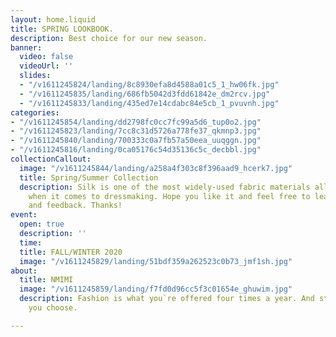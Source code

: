 ```yaml
---
layout: home.liquid
title: SPRING LOOKBOOK.
description: Best choice for our new season.
banner:
  video: false
  videoUrl: ''
  slides:
  - "/v1611245824/landing/8c8930efa8d4588a01c5_1_hw06fk.jpg"
  - "/v1611245835/landing/686fb5042d3fdd61842e_dm2rcv.jpg"
  - "/v1611245833/landing/435ed7e14cdabc84e5cb_1_pvuvnh.jpg"
categories:
- "/v1611245854/landing/dd2798fc0cc7fc99a5d6_tup0o2.jpg"
- "/v1611245823/landing/7cc8c31d5726a778fe37_qkmnp3.jpg"
- "/v1611245840/landing/700333c0a7fb57a50eea_uuqggn.jpg"
- "/v1611245816/landing/0ca05176c54d35136c5c_decbbl.jpg"
collectionCallout:
  image: "/v1611245844/landing/a258a4f303c8f396aad9_hcerk7.jpg"
  title: Spring/Summer Collection
  description: Silk is one of the most widely-used fabric materials all over the world
    when it comes to dressmaking. Hope you like it and feel free to leave comments
    and feedback. Thanks!
event:
  open: true
  description: ''
  time: 
  title: FALL/WINTER 2020
  image: "/v1611245829/landing/51bdf359a262523c0b73_jmf1sh.jpg"
about:
  title: NMIMI
  image: "/v1611245859/landing/f7fd0d96cc5f3c01654e_ghuwim.jpg"
  description: Fashion is what you`re offered four times a year. And style is what
    you choose.

---
```


